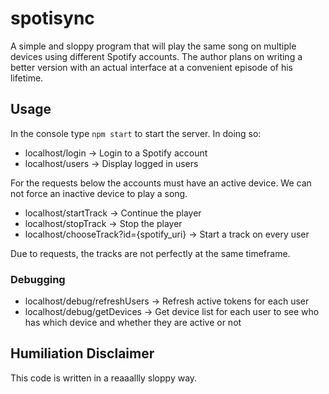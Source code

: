 # spotisync
A simple and sloppy program that will play the same song on multiple devices using different Spotify accounts. The author plans on writing a better version with an actual interface at a convenient episode of his lifetime.

## Usage
In the console type `npm start` to start the server. In doing so:
* localhost/login -> Login to a Spotify account
* localhost/users -> Display logged in users

For the requests below the accounts must have an active device. We can not force an inactive device to play a song.
* localhost/startTrack -> Continue the player
* localhost/stopTrack -> Stop the player
* localhost/chooseTrack?id={spotify_uri} -> Start a track on every user

Due to requests, the tracks are not perfectly at the same timeframe.

### Debugging
* localhost/debug/refreshUsers -> Refresh active tokens for each user
* localhost/debug/getDevices -> Get device list for each user to see who has which device and whether they are active or not

## Humiliation Disclaimer
This code is written in a reaaallly sloppy way.
